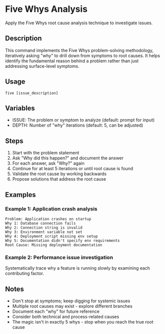 # Five Whys Analysis

Apply the Five Whys root cause analysis technique to investigate issues.

## Description
This command implements the Five Whys problem-solving methodology, iteratively asking "why" to drill down from symptoms to root causes. It helps identify the fundamental reason behind a problem rather than just addressing surface-level symptoms.

## Usage
`five [issue_description]`

## Variables
- ISSUE: The problem or symptom to analyze (default: prompt for input)
- DEPTH: Number of "why" iterations (default: 5, can be adjusted)

## Steps
1. Start with the problem statement
2. Ask "Why did this happen?" and document the answer
3. For each answer, ask "Why?" again
4. Continue for at least 5 iterations or until root cause is found
5. Validate the root cause by working backwards
6. Propose solutions that address the root cause

## Examples
### Example 1: Application crash analysis
```
Problem: Application crashes on startup
Why 1: Database connection fails
Why 2: Connection string is invalid
Why 3: Environment variable not set
Why 4: Deployment script missing env setup
Why 5: Documentation didn't specify env requirements
Root Cause: Missing deployment documentation
```

### Example 2: Performance issue investigation
Systematically trace why a feature is running slowly by examining each contributing factor.

## Notes
- Don't stop at symptoms; keep digging for systemic issues
- Multiple root causes may exist - explore different branches
- Document each "why" for future reference
- Consider both technical and process-related causes
- The magic isn't in exactly 5 whys - stop when you reach the true root cause
